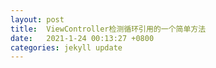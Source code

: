 ```yaml
---
layout: post
title:  ViewController检测循环引用的一个简单方法
date:   2021-1-24 00:13:27 +0800
categories: jekyll update
---
```


